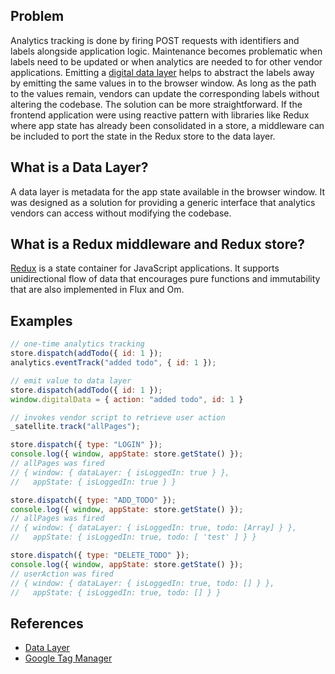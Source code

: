 ## Problem

Analytics tracking is done by firing POST requests with identifiers and labels alongside application logic. Maintenance becomes problematic when labels need to be updated or when analytics are needed to for other vendor applications. Emitting a [digital data layer](https://www.w3.org/2013/12/ceddl-201312.pdf) helps to abstract the labels away by emitting the same values in to the browser window. As long as the path to the values remain, vendors can update the corresponding labels without altering the codebase. The solution can be more straightforward. If the frontend application were using reactive pattern with libraries like Redux where app state has already been consolidated in a store, a middleware can be included to port the state in the Redux store to the data layer.

## What is a Data Layer?

A data layer is metadata for the app state available in the browser window. It was designed as a solution for providing a generic interface that analytics vendors can access without modifying the codebase.

## What is a Redux middleware and Redux store?

[Redux](https://github.com/reduxjs/redux) is a state container for JavaScript applications. It supports unidirectional flow of data that encourages pure functions and immutability that are also implemented in Flux and Om.

## Examples

```javascript
// one-time analytics tracking
store.dispatch(addTodo({ id: 1 });
analytics.eventTrack("added todo", { id: 1 });
```

```javascript
// emit value to data layer
store.dispatch(addTodo({ id: 1 });
window.digitalData = { action: "added todo", id: 1 }

// invokes vendor script to retrieve user action
_satellite.track("allPages");
```

```javascript
store.dispatch({ type: "LOGIN" });
console.log({ window, appState: store.getState() });
// allPages was fired
// { window: { dataLayer: { isLoggedIn: true } },
//   appState: { isLoggedIn: true } }

store.dispatch({ type: "ADD_TODO" });
console.log({ window, appState: store.getState() });
// allPages was fired
// { window: { dataLayer: { isLoggedIn: true, todo: [Array] } },
//   appState: { isLoggedIn: true, todo: [ 'test' ] } }

store.dispatch({ type: "DELETE_TODO" });
console.log({ window, appState: store.getState() });
// userAction was fired
// { window: { dataLayer: { isLoggedIn: true, todo: [] } },
//   appState: { isLoggedIn: true, todo: [] } }
```

## References

- [Data Layer](https://marketing.adobe.com/resources/help/en_US/sc/implement/ref-data-layer.html)
- [Google Tag Manager](https://github.com/snowplow/snowplow/wiki/Integrating-javascript-tags-with-Google-Tag-Manager#1.4)

